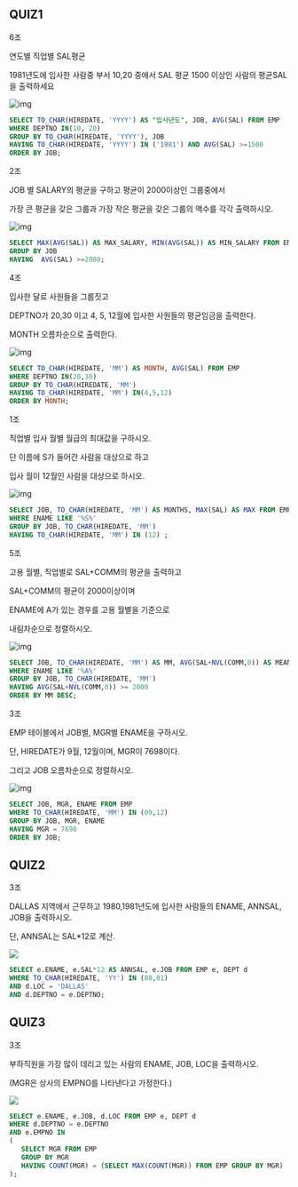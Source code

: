 ## QUIZ1

6조

연도별 직업별 SAL평균 

1981년도에 입사한 사람중 부서 10,20 중에서 SAL 평균 1500 이상인 사람의 평균SAL을 출력하세요

![img](https://cafefiles.pstatic.net/MjAxOTA2MDNfMTM5/MDAxNTU5NTI2NDIxMjg1.3-GeUmppyfEVm3sERc2GmUqylzVi2bn_BuZC7n1Ni8kg.sBQdM-32S933FSR6RyGfFCuLacqo6AlrMYO4jA4n-h0g.PNG/%EC%BA%A1%EC%B2%98.PNG)

```SQL
SELECT TO_CHAR(HIREDATE, 'YYYY') AS "입사년도", JOB, AVG(SAL) FROM EMP
WHERE DEPTNO IN(10, 20)
GROUP BY TO_CHAR(HIREDATE, 'YYYY'), JOB
HAVING TO_CHAR(HIREDATE, 'YYYY') IN ('1981') AND AVG(SAL) >=1500
ORDER BY JOB;
```

2조

JOB 별 SALARY의 평균을 구하고 평균이 2000이상인 그룹중에서 

가장 큰 평균을 갖은 그룹과 가장 작은 평균을 갖은 그룹의 액수를 각각 출력하시오.

![img](https://cafefiles.pstatic.net/MjAxOTA2MDNfNTUg/MDAxNTU5NTI2NTUxMjU0.hXYMnYUeq3Z690W0PT7KjQmoJaxp6Dpx4dchjDZ4H6kg.5wFncldMK6ogxNQJom54YqezwnfL_wm4lsM8fe6y99og.PNG/1111.png)

```SQL
SELECT MAX(AVG(SAL)) AS MAX_SALARY, MIN(AVG(SAL)) AS MIN_SALARY FROM EMP
GROUP BY JOB
HAVING  AVG(SAL) >=2000;
```

4조

입사한 달로 사원들을 그룹짓고

DEPTNO가 20,30 이고 4, 5, 12월에 입사한 사원들의 평균임금을 출력한다.

MONTH 오름차순으로 출력한다.

![img](https://cafefiles.pstatic.net/MjAxOTA2MDNfMjQy/MDAxNTU5NTI2NjU0OTQ4.c9nT5_XzA0xGCEoQ4leNwnn1yKxjbAEw5m8jgI4EjfMg.G1SeIpn-czZi0kGYjNFPflxSowsGeknoR5wZchEAyzwg.PNG/SQL4.PNG)

```SQL
SELECT TO_CHAR(HIREDATE, 'MM') AS MONTH, AVG(SAL) FROM EMP
WHERE DEPTNO IN(20,30)
GROUP BY TO_CHAR(HIREDATE, 'MM')
HAVING TO_CHAR(HIREDATE, 'MM') IN(4,5,12)
ORDER BY MONTH;
```

1조

직업별 입사 월별 월급의 최대값을 구하시오.

단 이름에 S가 들어간 사람을 대상으로 하고

입사 월이 12월인 사람을 대상으로 하시오.

![img](https://cafeptthumb-phinf.pstatic.net/MjAxOTA2MDNfNjMg/MDAxNTU5NTI2ODU0MzA1.8WUe96K8_-xhzvGpHmuUrQygyit_ns4XOXlSlPuHuR0g.F0olVrUWzYL9LSuSpPoDyuHdOKM78qaRCaJDMtuWxTUg.PNG/ddddd.PNG?type=w740)

```SQL
SELECT JOB, TO_CHAR(HIREDATE, 'MM') AS MONTHS, MAX(SAL) AS MAX FROM EMP
WHERE ENAME LIKE '%S%'
GROUP BY JOB, TO_CHAR(HIREDATE, 'MM')
HAVING TO_CHAR(HIREDATE, 'MM') IN (12) ;
```

5조

고용 월별, 직업별로 SAL+COMM의 평균을 출력하고

SAL+COMM의 평균이 2000이상이며

ENAME에 A가 있는 경우를 고용 월별을 기준으로 

내림차순으로 정렬하시오.

![img](https://cafefiles.pstatic.net/MjAxOTA2MDNfMTEy/MDAxNTU5NTI2NjcyOTgy.0w_yzKLX9E3hclbW9FVuaxsn1CThfHNV7tvS7SzRIrsg.UH_zCTH9ozhY0bcaTKpCETyQOymWNVujUfOCkxsi6EIg.PNG/11111111.PNG)

```SQL
SELECT JOB, TO_CHAR(HIREDATE, 'MM') AS MM, AVG(SAL+NVL(COMM,0)) AS MEAN FROM EMP
WHERE ENAME LIKE '%A%'
GROUP BY JOB, TO_CHAR(HIREDATE, 'MM')
HAVING AVG(SAL+NVL(COMM,0)) >= 2000
ORDER BY MM DESC;
```

3조

EMP 테이블에서 JOB별, MGR별 ENAME을 구하시오. 

단, HIREDATE가 9월, 12월이며, MGR이 7698이다.

그리고 JOB 오름차순으로 정렬하시오. 

![img](https://cafefiles.pstatic.net/MjAxOTA2MDNfMjY0/MDAxNTU5NTI2ODcyMTY1.rRpronHWgeL__VmUncvLtN-3EHzMNXIv4uWm1Frt5aEg.cIutUU4kBiOPti6RtWdskl95xTzgzUl6I3WvIiV7PAQg.PNG/QUIZ1_0603.PNG)

```SQL
SELECT JOB, MGR, ENAME FROM EMP
WHERE TO_CHAR(HIREDATE, 'MM') IN (09,12)
GROUP BY JOB, MGR, ENAME
HAVING MGR = 7698
ORDER BY JOB;
```

## QUIZ2

3조

DALLAS 지역에서 근무하고 1980,1981년도에 입사한 사람들의 ENAME, ANNSAL, JOB을 출력하시오.

단, ANNSAL는 SAL*12로 계산.

![](C:\Users\student\Desktop\QUIZ2_0603.PNG)

```SQL
SELECT e.ENAME, e.SAL*12 AS ANNSAL, e.JOB FROM EMP e, DEPT d
WHERE TO_CHAR(HIREDATE, 'YY') IN (80,81)
AND d.LOC = 'DALLAS'
AND d.DEPTNO = e.DEPTNO;
```

## QUIZ3

3조

부하직원을 가장 많이 데리고 있는 사람의 ENAME, JOB, LOC을 출력하시오.

(MGR은 상사의 EMPNO를 나타낸다고 가정한다.)

![](C:\Users\student\Desktop\QUIZ3_0603.PNG)

```SQL
SELECT e.ENAME, e.JOB, d.LOC FROM EMP e, DEPT d
WHERE d.DEPTNO = e.DEPTNO
AND e.EMPNO IN 
(
   SELECT MGR FROM EMP 
   GROUP BY MGR
   HAVING COUNT(MGR) = (SELECT MAX(COUNT(MGR)) FROM EMP GROUP BY MGR)
);
```

